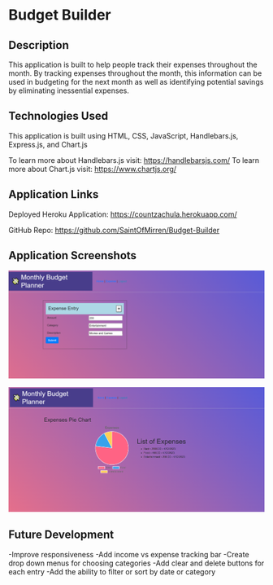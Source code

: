# Budget Builder

## Description

This application is built to help people track their expenses throughout the month. By tracking expenses throughout the month, this information can be used in budgeting for the next month as well as identifying potential savings by eliminating inessential expenses.

## Technologies Used

This application is built using HTML, CSS, JavaScript, Handlebars.js, Express.js, and Chart.js

To learn more about Handlebars.js visit: https://handlebarsjs.com/
To learn more about Chart.js visit: https://www.chartjs.org/

## Application Links

Deployed Heroku Application: https://countzachula.herokuapp.com/

GitHub Repo: https://github.com/SaintOfMirren/Budget-Builder

## Application Screenshots

![application screenshot1](./public/imgs/ApplicationPicture1.PNG)

![application screenshot2](./public/imgs/ApplicationPicture2.PNG)

## Future Development

-Improve responsiveness
-Add income vs expense tracking bar
-Create drop down menus for choosing categories
-Add clear and delete buttons for each entry
-Add the ability to filter or sort by date or category